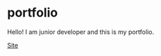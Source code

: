 # portfolio

Hello! I am junior developer and this is my portfolio.

[Site](https://sutton-demlong-469025.netlify.app/)
